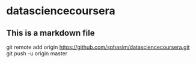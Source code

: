 datasciencecoursera
===================


## This is a markdown file


git remote add origin https://github.com/sphasim/datasciencecoursera.git
git push -u origin master
